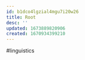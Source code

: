 ```yaml
---
id: b1dco4lgzial4mgu7i20w26
title: Root
desc: ''
updated: 1673889820906
created: 1670934399210
---
```


#linguistics
